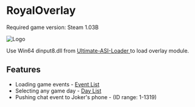 # RoyalOverlay
Required game version: Steam 1.03B

![Logo](https://i.ibb.co/vhpwZfW/1.png)

Use Win64 dinput8.dll from [Ultimate-ASI-Loader ](https://github.com/ThirteenAG/Ultimate-ASI-Loader/releases/tag/v7.7.0) to load overlay module.

## Features

- Loading game events - [Event List](https://amicitia.miraheze.org/wiki/Persona_5_Royal/dataR.cpk/event)
- Selecting any game day - [Day List](https://megamitensei.fandom.com/wiki/Calendar/Persona_5)
- Pushing chat event to Joker's phone - (ID range: 1-1319)

